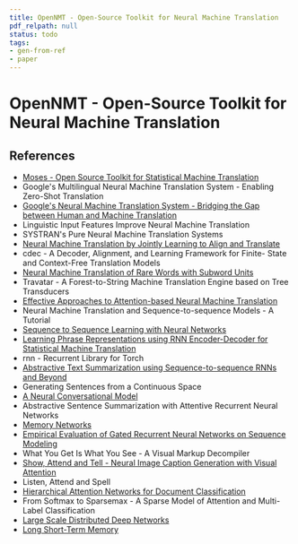 ```yaml
---
title: OpenNMT - Open-Source Toolkit for Neural Machine Translation
pdf_relpath: null
status: todo
tags:
- gen-from-ref
- paper
---
```


# OpenNMT - Open-Source Toolkit for Neural Machine Translation

## References

- [Moses - Open Source Toolkit for Statistical Machine Translation](./moses-open-source-toolkit-for-statistical-machine-translation.md)
- Google's Multilingual Neural Machine Translation System - Enabling Zero-Shot Translation
- [Google's Neural Machine Translation System - Bridging the Gap between Human and Machine Translation](./google-s-neural-machine-translation-system-bridging-the-gap-between-human-and-machine-translation.md)
- Linguistic Input Features Improve Neural Machine Translation
- SYSTRAN's Pure Neural Machine Translation Systems
- [Neural Machine Translation by Jointly Learning to Align and Translate](./neural-machine-translation-by-jointly-learning-to-align-and-translate.md)
- cdec - A Decoder, Alignment, and Learning Framework for Finite- State and Context-Free Translation Models
- [Neural Machine Translation of Rare Words with Subword Units](./neural-machine-translation-of-rare-words-with-subword-units.md)
- Travatar - A Forest-to-String Machine Translation Engine based on Tree Transducers
- [Effective Approaches to Attention-based Neural Machine Translation](./effective-approaches-to-attention-based-neural-machine-translation.md)
- Neural Machine Translation and Sequence-to-sequence Models - A Tutorial
- [Sequence to Sequence Learning with Neural Networks](./sequence-to-sequence-learning-with-neural-networks.md)
- [Learning Phrase Representations using RNN Encoder-Decoder for Statistical Machine Translation](./learning-phrase-representations-using-rnn-encoder-decoder-for-statistical-machine-translation.md)
- rnn - Recurrent Library for Torch
- [Abstractive Text Summarization using Sequence-to-sequence RNNs and Beyond](./abstractive-text-summarization-using-sequence-to-sequence-rnns-and-beyond.md)
- Generating Sentences from a Continuous Space
- [A Neural Conversational Model](./a-neural-conversational-model.md)
- Abstractive Sentence Summarization with Attentive Recurrent Neural Networks
- [Memory Networks](./memory-networks.md)
- [Empirical Evaluation of Gated Recurrent Neural Networks on Sequence Modeling](./empirical-evaluation-of-gated-recurrent-neural-networks-on-sequence-modeling.md)
- What You Get Is What You See - A Visual Markup Decompiler
- [Show, Attend and Tell - Neural Image Caption Generation with Visual Attention](./show-attend-and-tell-neural-image-caption-generation-with-visual-attention.md)
- Listen, Attend and Spell
- [Hierarchical Attention Networks for Document Classification](./hierarchical-attention-networks-for-document-classification.md)
- From Softmax to Sparsemax - A Sparse Model of Attention and Multi-Label Classification
- [Large Scale Distributed Deep Networks](./large-scale-distributed-deep-networks.md)
- [Long Short-Term Memory](./long-short-term-memory.md)
